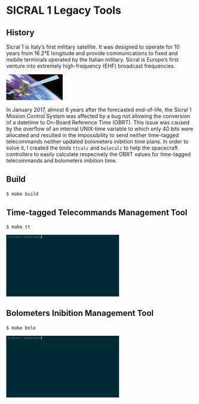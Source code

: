 # SICRAL 1 Legacy Tools

## History

Sicral 1 is Italy’s first military satellite. It was designed to operate for 10 years from 16.2°E longitude and provide communications to fixed and mobile terminals operated by the Italian military. Sicral is Europe’s first venture into extremely high-frequency (EHF) broadcast frequencies.

<img src="images/sicral1.jpg" width="30%"/>

In January 2017, almost 6 years after the forecasted end-of-life, the Sicral 1 Mission Control System was affected by a bug not allowing the conversion of a datetime to On-Board Reference Time (OBRT). This issue was caused by the overflow of an internal UNIX-time variable to which only 40 bits were allocated and resulted in the impossibility to send neither time-tagged telecommands neither updated bolometers inibition time plans. In order to solve it, I created the tools `ttcalc` and `bolocalc` to help the spacecraft controllers to easily calculate respecively the OBRT values for time-tagged telecommands and bolometers inibition time.

## Build

```bash
$ make build
```


## Time-tagged Telecommands Management Tool

```bashcon
$ make tt
```

<img src="images/ttcalc.gif" width="60%"/>


## Bolometers Inibition Management Tool

```bashcon
$ make bolo
```

<img src="images/bolocalc.gif" width="60%"/>